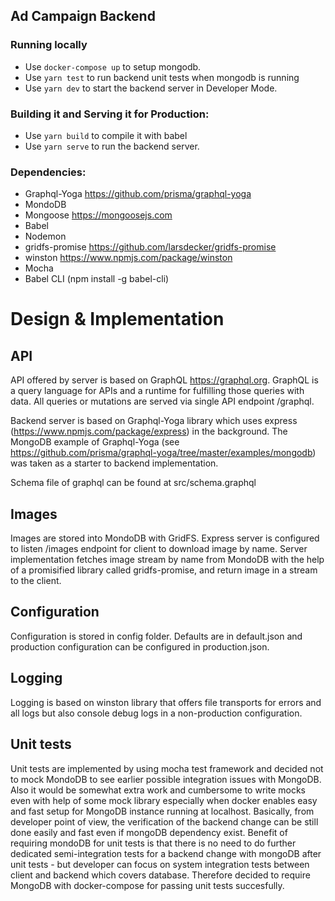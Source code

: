 ## Ad Campaign Backend

### Running locally

- Use `docker-compose up` to setup mongodb.
- Use `yarn test` to run backend unit tests when mongodb is running
- Use `yarn dev` to start the backend server in Developer Mode.

### Building it and Serving it for Production:

- Use `yarn build` to compile it with babel
- Use `yarn serve` to run the backend server.

### Dependencies:

- Graphql-Yoga https://github.com/prisma/graphql-yoga
- MondoDB
- Mongoose https://mongoosejs.com
- Babel
- Nodemon
- gridfs-promise https://github.com/larsdecker/gridfs-promise
- winston https://www.npmjs.com/package/winston
- Mocha 
- Babel CLI (npm install -g babel-cli)

# Design & Implementation

## API

API offered by server is based on GraphQL https://graphql.org. GraphQL is a query language for APIs and a runtime for fulfilling those queries with data. All queries or mutations are served via single API endpoint /graphql.

Backend server is based on Graphql-Yoga library which uses express (https://www.npmjs.com/package/express) in the background. The MongoDB example of Graphql-Yoga (see https://github.com/prisma/graphql-yoga/tree/master/examples/mongodb) was taken as a starter to backend implementation.

Schema file of graphql can be found at src/schema.graphql

## Images

Images are stored into MondoDB with GridFS. Express server is configured to listen /images endpoint for client to download image by name. Server implementation fetches image stream by name from MondoDB with the help of a promisified library called gridfs-promise, and return image in a stream to the client.

## Configuration

Configuration is stored in config folder. Defaults are in default.json and production configuration can be configured in production.json.

## Logging

Logging is based on winston library that offers file transports for errors and all logs but also console debug logs in a non-production configuration.

## Unit tests

Unit tests are implemented by using mocha test framework and decided not to mock MondoDB to see earlier possible integration issues with MongoDB. Also it would be somewhat extra work and cumbersome to write mocks even with help of some mock library especially when docker enables easy and fast setup for MongoDB instance running at localhost. Basically, from developer point of view, the verification of the backend change can be still done easily and fast even if mongoDB dependency exist. Benefit of requiring mondoDB for unit tests is that there is no need to do further dedicated semi-integration tests for a backend change with mongoDB after unit tests - but developer can focus on system integration tests between client and backend which covers database. Therefore decided to require MongoDB with docker-compose for passing unit tests succesfully.

